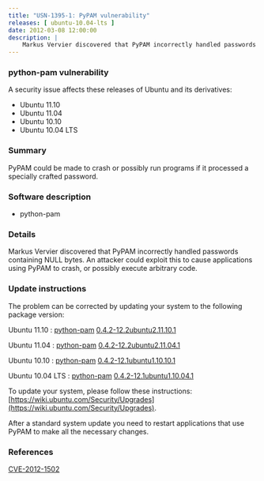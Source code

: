 ```yaml
---
title: "USN-1395-1: PyPAM vulnerability"
releases: [ ubuntu-10.04-lts ]
date: 2012-03-08 12:00:00
description: |
    Markus Vervier discovered that PyPAM incorrectly handled passwords containing NULL bytes. An attacker could exploit this to cause applications using PyPAM to crash, or possibly execute arbitrary code. 
--- 
```

 
### python-pam vulnerability

A security issue affects these releases of Ubuntu and its derivatives:

* Ubuntu 11.10
* Ubuntu 11.04
* Ubuntu 10.10
* Ubuntu 10.04 LTS

### Summary

PyPAM could be made to crash or possibly run programs if it processed a specially crafted password.

### Software description

* python-pam 

### Details

Markus Vervier discovered that PyPAM incorrectly handled passwords containing NULL bytes. An attacker could exploit this to cause applications using PyPAM to crash, or possibly execute arbitrary code. 

### Update instructions

The problem can be corrected by updating your system to the following package version:

Ubuntu 11.10
 : [python-pam](https://launchpad.net/ubuntu/+source/python-pam) <span> [0.4.2-12.2ubuntu2.11.10.1](https://launchpad.net/ubuntu/+source/python-pam/0.4.2-12.2ubuntu2.11.10.1) </span> 

Ubuntu 11.04
 : [python-pam](https://launchpad.net/ubuntu/+source/python-pam) <span> [0.4.2-12.2ubuntu2.11.04.1](https://launchpad.net/ubuntu/+source/python-pam/0.4.2-12.2ubuntu2.11.04.1) </span> 

Ubuntu 10.10
 : [python-pam](https://launchpad.net/ubuntu/+source/python-pam) <span> [0.4.2-12.1ubuntu1.10.10.1](https://launchpad.net/ubuntu/+source/python-pam/0.4.2-12.1ubuntu1.10.10.1) </span> 

Ubuntu 10.04 LTS
 : [python-pam](https://launchpad.net/ubuntu/+source/python-pam) <span> [0.4.2-12.1ubuntu1.10.04.1](https://launchpad.net/ubuntu/+source/python-pam/0.4.2-12.1ubuntu1.10.04.1) </span> 

To update your system, please follow these instructions: [https://wiki.ubuntu.com/Security/Upgrades](https://wiki.ubuntu.com/Security/Upgrades).

After a standard system update you need to restart applications that use PyPAM to make all the necessary changes. 

### References

 [CVE-2012-1502](http://people.ubuntu.com/~ubuntu-security/cve/CVE-2012-1502)
 
